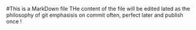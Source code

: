 #This is a MarkDown file
THe content of the file will be edited lated as the philosophy of git emphasisis on commit often, perfect later and publish once ! 
